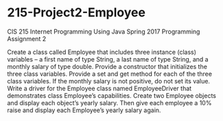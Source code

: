 # 215-Project2-Employee

CIS 215  Internet Programming Using Java                  Spring 2017
Programming Assignment 2

Create a class called Employee that includes three instance (class) variables – a first name of type String, 
a last name of type String, and a monthly salary of type double. Provide a constructor that initializes the 
three class variables. Provide a set and get method for each of the three class variables. If the monthly 
salary is not positive, do not set its value. Write a driver for the Employee class named EmployeeDriver that 
demonstrates class Employee’s capabilities. Create two Employee objects and display each object’s yearly salary.
Then give each employee a 10% raise and display each Employee’s yearly salary again.
